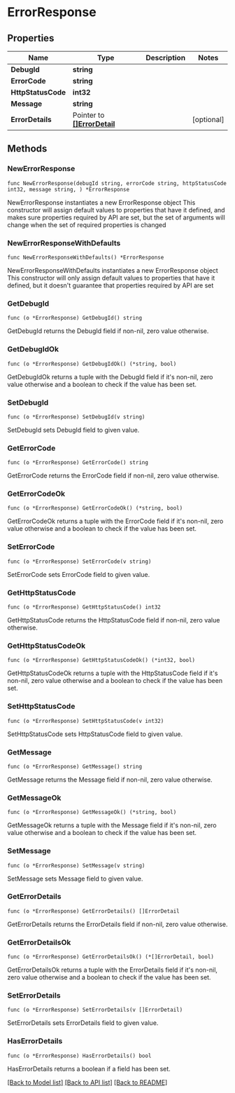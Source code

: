 # ErrorResponse

## Properties

Name | Type | Description | Notes
------------ | ------------- | ------------- | -------------
**DebugId** | **string** |  | 
**ErrorCode** | **string** |  | 
**HttpStatusCode** | **int32** |  | 
**Message** | **string** |  | 
**ErrorDetails** | Pointer to [**[]ErrorDetail**](ErrorDetail.md) |  | [optional] 

## Methods

### NewErrorResponse

`func NewErrorResponse(debugId string, errorCode string, httpStatusCode int32, message string, ) *ErrorResponse`

NewErrorResponse instantiates a new ErrorResponse object
This constructor will assign default values to properties that have it defined,
and makes sure properties required by API are set, but the set of arguments
will change when the set of required properties is changed

### NewErrorResponseWithDefaults

`func NewErrorResponseWithDefaults() *ErrorResponse`

NewErrorResponseWithDefaults instantiates a new ErrorResponse object
This constructor will only assign default values to properties that have it defined,
but it doesn't guarantee that properties required by API are set

### GetDebugId

`func (o *ErrorResponse) GetDebugId() string`

GetDebugId returns the DebugId field if non-nil, zero value otherwise.

### GetDebugIdOk

`func (o *ErrorResponse) GetDebugIdOk() (*string, bool)`

GetDebugIdOk returns a tuple with the DebugId field if it's non-nil, zero value otherwise
and a boolean to check if the value has been set.

### SetDebugId

`func (o *ErrorResponse) SetDebugId(v string)`

SetDebugId sets DebugId field to given value.


### GetErrorCode

`func (o *ErrorResponse) GetErrorCode() string`

GetErrorCode returns the ErrorCode field if non-nil, zero value otherwise.

### GetErrorCodeOk

`func (o *ErrorResponse) GetErrorCodeOk() (*string, bool)`

GetErrorCodeOk returns a tuple with the ErrorCode field if it's non-nil, zero value otherwise
and a boolean to check if the value has been set.

### SetErrorCode

`func (o *ErrorResponse) SetErrorCode(v string)`

SetErrorCode sets ErrorCode field to given value.


### GetHttpStatusCode

`func (o *ErrorResponse) GetHttpStatusCode() int32`

GetHttpStatusCode returns the HttpStatusCode field if non-nil, zero value otherwise.

### GetHttpStatusCodeOk

`func (o *ErrorResponse) GetHttpStatusCodeOk() (*int32, bool)`

GetHttpStatusCodeOk returns a tuple with the HttpStatusCode field if it's non-nil, zero value otherwise
and a boolean to check if the value has been set.

### SetHttpStatusCode

`func (o *ErrorResponse) SetHttpStatusCode(v int32)`

SetHttpStatusCode sets HttpStatusCode field to given value.


### GetMessage

`func (o *ErrorResponse) GetMessage() string`

GetMessage returns the Message field if non-nil, zero value otherwise.

### GetMessageOk

`func (o *ErrorResponse) GetMessageOk() (*string, bool)`

GetMessageOk returns a tuple with the Message field if it's non-nil, zero value otherwise
and a boolean to check if the value has been set.

### SetMessage

`func (o *ErrorResponse) SetMessage(v string)`

SetMessage sets Message field to given value.


### GetErrorDetails

`func (o *ErrorResponse) GetErrorDetails() []ErrorDetail`

GetErrorDetails returns the ErrorDetails field if non-nil, zero value otherwise.

### GetErrorDetailsOk

`func (o *ErrorResponse) GetErrorDetailsOk() (*[]ErrorDetail, bool)`

GetErrorDetailsOk returns a tuple with the ErrorDetails field if it's non-nil, zero value otherwise
and a boolean to check if the value has been set.

### SetErrorDetails

`func (o *ErrorResponse) SetErrorDetails(v []ErrorDetail)`

SetErrorDetails sets ErrorDetails field to given value.

### HasErrorDetails

`func (o *ErrorResponse) HasErrorDetails() bool`

HasErrorDetails returns a boolean if a field has been set.


[[Back to Model list]](../README.md#documentation-for-models) [[Back to API list]](../README.md#documentation-for-api-endpoints) [[Back to README]](../README.md)


